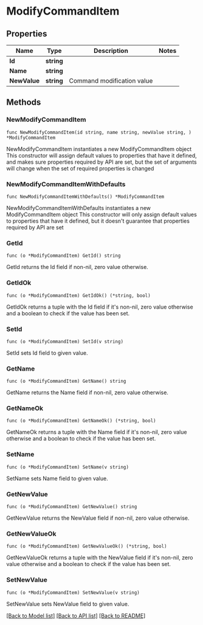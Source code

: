 # ModifyCommandItem

## Properties

Name | Type | Description | Notes
------------ | ------------- | ------------- | -------------
**Id** | **string** |  | 
**Name** | **string** |  | 
**NewValue** | **string** | Command modification value | 

## Methods

### NewModifyCommandItem

`func NewModifyCommandItem(id string, name string, newValue string, ) *ModifyCommandItem`

NewModifyCommandItem instantiates a new ModifyCommandItem object
This constructor will assign default values to properties that have it defined,
and makes sure properties required by API are set, but the set of arguments
will change when the set of required properties is changed

### NewModifyCommandItemWithDefaults

`func NewModifyCommandItemWithDefaults() *ModifyCommandItem`

NewModifyCommandItemWithDefaults instantiates a new ModifyCommandItem object
This constructor will only assign default values to properties that have it defined,
but it doesn't guarantee that properties required by API are set

### GetId

`func (o *ModifyCommandItem) GetId() string`

GetId returns the Id field if non-nil, zero value otherwise.

### GetIdOk

`func (o *ModifyCommandItem) GetIdOk() (*string, bool)`

GetIdOk returns a tuple with the Id field if it's non-nil, zero value otherwise
and a boolean to check if the value has been set.

### SetId

`func (o *ModifyCommandItem) SetId(v string)`

SetId sets Id field to given value.


### GetName

`func (o *ModifyCommandItem) GetName() string`

GetName returns the Name field if non-nil, zero value otherwise.

### GetNameOk

`func (o *ModifyCommandItem) GetNameOk() (*string, bool)`

GetNameOk returns a tuple with the Name field if it's non-nil, zero value otherwise
and a boolean to check if the value has been set.

### SetName

`func (o *ModifyCommandItem) SetName(v string)`

SetName sets Name field to given value.


### GetNewValue

`func (o *ModifyCommandItem) GetNewValue() string`

GetNewValue returns the NewValue field if non-nil, zero value otherwise.

### GetNewValueOk

`func (o *ModifyCommandItem) GetNewValueOk() (*string, bool)`

GetNewValueOk returns a tuple with the NewValue field if it's non-nil, zero value otherwise
and a boolean to check if the value has been set.

### SetNewValue

`func (o *ModifyCommandItem) SetNewValue(v string)`

SetNewValue sets NewValue field to given value.



[[Back to Model list]](../README.md#documentation-for-models) [[Back to API list]](../README.md#documentation-for-api-endpoints) [[Back to README]](../README.md)


